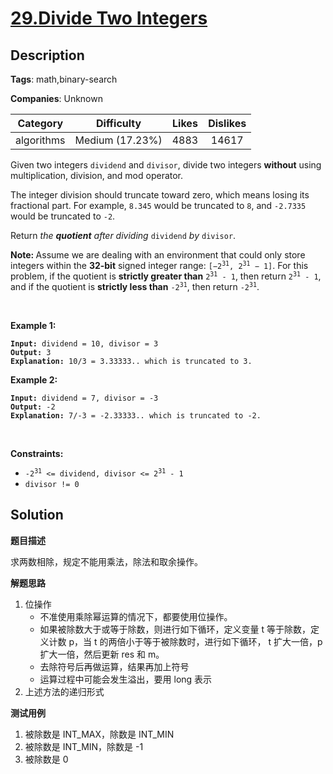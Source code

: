 # [29.Divide Two Integers](https://leetcode.com/problems/divide-two-integers/description/)

## Description

**Tags**: math,binary-search

**Companies**: Unknown

|  Category  |   Difficulty    | Likes | Dislikes |
| :--------: | :-------------: | :---: | :------: |
| algorithms | Medium (17.23%) | 4883  |  14617   |

<p>Given two integers <code>dividend</code> and <code>divisor</code>, divide two integers <strong>without</strong> using multiplication, division, and mod operator.</p>
<p>The integer division should truncate toward zero, which means losing its fractional part. For example, <code>8.345</code> would be truncated to <code>8</code>, and <code>-2.7335</code> would be truncated to <code>-2</code>.</p>
<p>Return <em>the <strong>quotient</strong> after dividing </em><code>dividend</code><em> by </em><code>divisor</code>.</p>
<p><strong>Note: </strong>Assume we are dealing with an environment that could only store integers within the <strong>32-bit</strong> signed integer range: <code>[&minus;2<sup>31</sup>, 2<sup>31</sup> &minus; 1]</code>. For this problem, if the quotient is <strong>strictly greater than</strong> <code>2<sup>31</sup> - 1</code>, then return <code>2<sup>31</sup> - 1</code>, and if the quotient is <strong>strictly less than</strong> <code>-2<sup>31</sup></code>, then return <code>-2<sup>31</sup></code>.</p>
<p>&nbsp;</p>
<p><strong class="example">Example 1:</strong></p>
<pre><code><strong>Input:</strong> dividend = 10, divisor = 3
<strong>Output:</strong> 3
<strong>Explanation:</strong> 10/3 = 3.33333.. which is truncated to 3.</code></pre>
<p><strong class="example">Example 2:</strong></p>
<pre><code><strong>Input:</strong> dividend = 7, divisor = -3
<strong>Output:</strong> -2
<strong>Explanation:</strong> 7/-3 = -2.33333.. which is truncated to -2.</code></pre>
<p>&nbsp;</p>
<p><strong>Constraints:</strong></p>
<ul>
  <li><code>-2<sup>31</sup> &lt;= dividend, divisor &lt;= 2<sup>31</sup> - 1</code></li>
  <li><code>divisor != 0</code></li>
</ul>

## Solution

**题目描述**

求两数相除，规定不能用乘法，除法和取余操作。

**解题思路**

1. 位操作
   - 不准使用乘除幂运算的情况下，都要使用位操作。
   - 如果被除数大于或等于除数，则进行如下循环，定义变量 t 等于除数，定义计数 p，当 t 的两倍小于等于被除数时，进行如下循环， t 扩大一倍，p 扩大一倍，然后更新 res 和 m。
   - 去除符号后再做运算，结果再加上符号
   - 运算过程中可能会发生溢出，要用 long 表示
2. 上述方法的递归形式

**测试用例**

1. 被除数是 INT_MAX，除数是 INT_MIN
2. 被除数是 INT_MIN，除数是 -1
3. 被除数是 0

